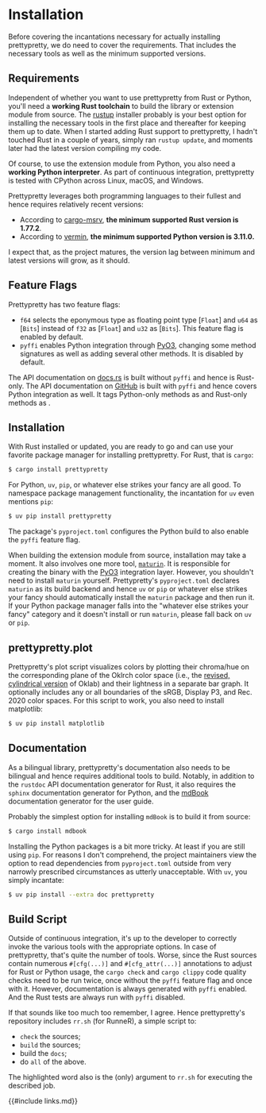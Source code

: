 # Installation

Before covering the incantations necessary for actually installing prettypretty,
we do need to cover the requirements. That includes the necessary tools as well
as the minimum supported versions.


## Requirements

Independent of whether you want to use prettypretty from Rust or Python, you'll
need a **working Rust toolchain** to build the library or extension module from
source. The [rustup](https://rustup.rs) installer probably is your best option
for installing the necessary tools in the first place and thereafter for keeping
them up to date. When I started adding Rust support to prettypretty, I hadn't
touched Rust in a couple of years, simply ran `rustup update`, and moments later
had the latest version compiling my code.

Of course, to use the extension module from Python, you also need a **working
Python interpreter**. As part of continuous integration, prettypretty is tested
with CPython across Linux, macOS, and Windows.

Prettypretty leverages both programming languages to their fullest and hence
requires relatively recent versions:

  * According to [cargo-msrv](https://github.com/foresterre/cargo-msrv), **the
    minimum supported Rust version is 1.77.2**.
  * According to [vermin](https://github.com/netromdk/vermin), **the minimum
    supported Python version is 3.11.0.**

I expect that, as the project matures, the version lag between minimum and
latest versions will grow, as it should.


## Feature Flags

Prettypretty has two feature flags:

  * `f64` selects the eponymous type as floating point type [`Float`] and `u64`
    as [`Bits`] instead of `f32` as [`Float`] and `u32` as [`Bits`]. This
    feature flag is enabled by default.
  * `pyffi` enables Python integration through [PyO3](https://pyo3.rs/),
    changing some method signatures as well as adding several other methods. It
    is disabled by default.

The API documentation on
[docs.rs](https://docs.rs/prettypretty/latest/prettypretty/) is built without
`pyffi` and hence is Rust-only. The API documentation on
[GitHub](https://apparebit.github.io/prettypretty/prettypretty/) is built with
`pyffi` and hence covers Python integration as well. It tags Python-only methods
as <span class=python-only></span> and Rust-only methods as <span
class=rust-only></span>.


## Installation

With Rust installed or updated, you are ready to go and can use your favorite
package manager for installing prettypretty. For Rust, that is `cargo`:

```sh
$ cargo install prettypretty
```

For Python, `uv`, `pip`, or whatever else strikes your fancy are all good. To
namespace package management functionality, the incantation for `uv` even
mentions `pip`:

```sh
$ uv pip install prettypretty
```

The package's `pyproject.toml` configures the Python build to also enable the
`pyffi` feature flag.

When building the extension module from source, installation may take a moment.
It also involves one more tool, [`maturin`](https://github.com/PyO3/maturin). It
is responsible for creating the binary with the [PyO3](https://pyo3.rs/v0.22.1/)
integration layer. However, you shouldn't need to install `maturin` yourself.
Prettypretty's `pyproject.toml` declares `maturin` as its build backend and
hence `uv` or `pip` or whatever else strikes your fancy should automatically
install the `maturin` package and then run it. If your Python package manager
falls into the "whatever else strikes your fancy" category and it doesn't
install or run `maturin`, please fall back on `uv` or `pip`.


## prettypretty.plot

Prettypretty's plot script visualizes colors by plotting their chroma/hue on the
corresponding plane of the Oklrch color space (i.e., the [revised, cylindrical
version](https://bottosson.github.io/posts/colorpicker/#intermission---a-new-lightness-estimate-for-oklab)
of Oklab) and their lightness in a separate bar graph. It optionally includes
any or all boundaries of the sRGB, Display P3, and Rec. 2020 color spaces. For
this script to work, you also need to install matplotlib:

```sh
$ uv pip install matplotlib
```


## Documentation

As a bilingual library, prettypretty's documentation also needs to be bilingual
and hence requires additional tools to build. Notably, in addition to the
`rustdoc` API documentation generator for Rust, it also requires the `sphinx`
documentation generator for Python, and the
[mdBook](https://github.com/rust-lang/mdBook) documentation generator for the
user guide.

Probably the simplest option for installing `mdBook` is to build it from source:

```sh
$ cargo install mdbook
```

Installing the Python packages is a bit more tricky. At least if you are still
using `pip`. For reasons I don't comprehend, the project maintainers view the
option to read dependencies from `pyproject.toml` outside from very narrowly
prescribed circumstances as utterly unacceptable. With `uv`, you simply
incantate:

```sh
$ uv pip install --extra doc prettypretty
```


## Build Script

Outside of continuous integration, it's up to the developer to correctly invoke
the various tools with the appropriate options. In case of prettypretty, that's
quite the number of tools. Worse, since the Rust sources contain numerous
`#[cfg(...)]` and `#[cfg_attr(...)]` annotations to adjust for Rust or Python
usage, the `cargo check` and `cargo clippy` code quality checks need to be run
twice, once without the `pyffi` feature flag and once with it. However,
documentation is always generated with `pyffi` enabled. And the Rust tests are
always run with `pyffi` disabled.

If that sounds like too much too remember, I agree. Hence prettypretty's
repository includes `rr.sh` (for RunneR), a simple script to:

  * `check` the sources;
  * `build` the sources;
  * build the `docs`;
  * do `all` of the above.

The highlighted word also is the (only) argument to `rr.sh` for executing the
described job.


{{#include links.md}}
